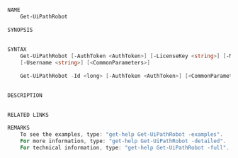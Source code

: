 ﻿```PowerShell

NAME
    Get-UiPathRobot
    
SYNOPSIS
    
    
SYNTAX
    Get-UiPathRobot [-AuthToken <AuthToken>] [-LicenseKey <string>] [-MachineName <string>] [-Name <string>] 
    [-Username <string>] [<CommonParameters>]
    
    Get-UiPathRobot -Id <long> [-AuthToken <AuthToken>] [<CommonParameters>]
    
    
DESCRIPTION
    

RELATED LINKS

REMARKS
    To see the examples, type: "get-help Get-UiPathRobot -examples".
    For more information, type: "get-help Get-UiPathRobot -detailed".
    For technical information, type: "get-help Get-UiPathRobot -full".



```
